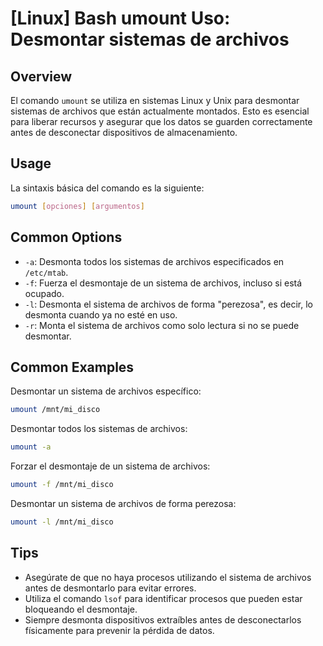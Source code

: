 # [Linux] Bash umount Uso: Desmontar sistemas de archivos

## Overview
El comando `umount` se utiliza en sistemas Linux y Unix para desmontar sistemas de archivos que están actualmente montados. Esto es esencial para liberar recursos y asegurar que los datos se guarden correctamente antes de desconectar dispositivos de almacenamiento.

## Usage
La sintaxis básica del comando es la siguiente:

```bash
umount [opciones] [argumentos]
```

## Common Options
- `-a`: Desmonta todos los sistemas de archivos especificados en `/etc/mtab`.
- `-f`: Fuerza el desmontaje de un sistema de archivos, incluso si está ocupado.
- `-l`: Desmonta el sistema de archivos de forma "perezosa", es decir, lo desmonta cuando ya no esté en uso.
- `-r`: Monta el sistema de archivos como solo lectura si no se puede desmontar.

## Common Examples
Desmontar un sistema de archivos específico:

```bash
umount /mnt/mi_disco
```

Desmontar todos los sistemas de archivos:

```bash
umount -a
```

Forzar el desmontaje de un sistema de archivos:

```bash
umount -f /mnt/mi_disco
```

Desmontar un sistema de archivos de forma perezosa:

```bash
umount -l /mnt/mi_disco
```

## Tips
- Asegúrate de que no haya procesos utilizando el sistema de archivos antes de desmontarlo para evitar errores.
- Utiliza el comando `lsof` para identificar procesos que pueden estar bloqueando el desmontaje.
- Siempre desmonta dispositivos extraíbles antes de desconectarlos físicamente para prevenir la pérdida de datos.